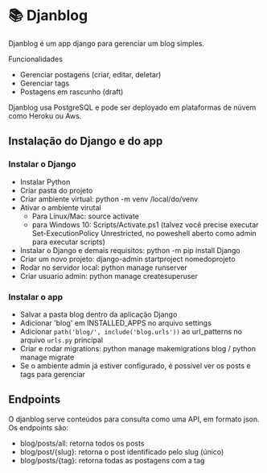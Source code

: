 # 📚 Djanblog
Djanblog é um app django para gerenciar um blog simples.

Funcionalidades
- Gerenciar postagens (criar, editar, deletar)
- Gerenciar tags
- Postagens em rascunho (draft)

Djanblog usa PostgreSQL e pode ser deployado em plataformas de núvem como Heroku ou Aws.

## Instalação do Django e do app
### Instalar o Django
- Instalar Python
- Criar pasta do projeto
- Criar ambiente virtual: python -m venv /local/do/venv
- Ativar o ambiente virutal
    - Para Linux/Mac: source activate
    - para Windows 10: Scripts/Activate.ps1 (talvez você precise executar Set-ExecutionPolicy Unrestricted, no poweshell aberto como admin para executar scripts)
- Instalar o Django e demais requisitos: python -m pip install Django
- Criar um novo projeto: django-admin startproject nomedoprojeto
- Rodar no servidor local: python manage runserver
- Criar usuario admin: python manage createsuperuser

### Instalar o app
- Salvar a pasta blog dentro da aplicação Django
- Adicionar 'blog' em INSTALLED_APPS no arquivo settings
- Adicionar `path('blog/', include('blog.urls'))` ao url_patterns no arquivo `urls.py` principal
- Criar e rodar migrations: python manage makemigrations blog / python manage migrate 
- Se o ambiente admin já estiver configurado, é possivel ver os posts e tags para gerenciar

## Endpoints
O djanblog serve conteúdos para consulta como uma API, em formato json.
Os endpoints são:
- blog/posts/all: retorna todos os posts
- blog/post/{slug}: retorna o post identificado pelo slug (único)
- blog/posts/{tag}: retorna todas as postagens com a tag